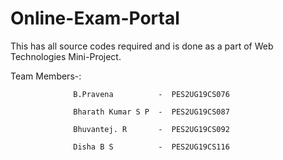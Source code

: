 # Online-Exam-Portal
This has all source codes required and is done as a part of Web Technologies Mini-Project.

Team Members-:

                  B.Pravena          -  PES2UG19CS076
                  
                  Bharath Kumar S P  -  PES2UG19CS087
                  
                  Bhuvantej. R       -  PES2UG19CS092
                  
                  Disha B S          -  PES2UG19CS116





